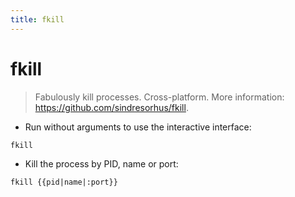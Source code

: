 ```yaml
---
title: fkill
---
```

# fkill

> Fabulously kill processes. Cross-platform.
> More information: <https://github.com/sindresorhus/fkill>.

- Run without arguments to use the interactive interface:

`fkill`

- Kill the process by PID, name or port:

`fkill {{pid|name|:port}}`

